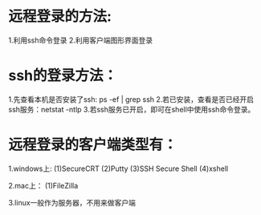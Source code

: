 # 远程登录的方法:
  1.利用ssh命令登录
  2.利用客户端图形界面登录

# ssh的登录方法：
  1.先查看本机是否安装了ssh: ps -ef | grep ssh
  2.若已安装，查看是否已经开启ssh服务：netstat -ntlp 
  3.若ssh服务已开启，即可在shell中使用ssh命令登录。

# 远程登录的客户端类型有：
  1.windows上:
    (1)SecureCRT
    (2)Putty
    (3)SSH Secure Shell
    (4)xshell

  2.mac上：
    (1)FileZilla

  3.linux一般作为服务器，不用来做客户端
